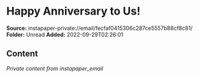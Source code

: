 # Happy Anniversary to Us!

**Source:** instapaper-private://email/fecfaf0415306c287ce5557b88cf8c81/
**Folder:** Unread
**Added:** 2022-09-29T02:26:01




## Content
*Private content from instapaper_email*
